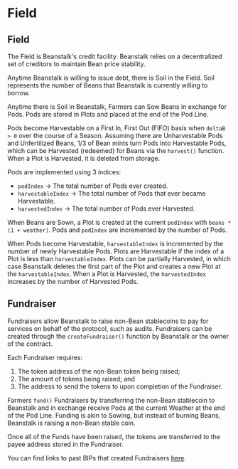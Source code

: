 # Field

## Field&#x20;

The Field is Beanstalk's credit facility. Beanstalk relies on a decentralized set of creditors to maintain Bean price stability.

Anytime Beanstalk is willing to issue debt, there is Soil in the Field. Soil represents the number of Beans that Beanstalk is currently willing to borrow.

Anytime there is Soil in Beanstalk, Farmers can Sow Beans in exchange for Pods. Pods are stored in Plots and placed at the end of the Pod Line.&#x20;

Pods become Harvestable on a First In, First Out (FIFO) basis when `deltaB > 0` over the course of a Season. Assuming there are Unharvestable Pods and Unfertilized Beans, 1/3 of Bean mints turn Pods into Harvestable Pods, which can be Harvested (redeemed) for Beans via the `harvest()` function. When a Plot is Harvested, it is deleted from storage.

Pods are implemented using 3 indices:

* `podIndex` -> The total number of Pods ever created.
* `harvestableIndex` -> The total number of Pods that ever became Harvestable.
* `harvestedIndex` -> The total number of Pods ever Harvested.

When Beans are Sown, a Plot is created at the current `podIndex` with `beans * (1 + weather)`. Pods and `podIndex` are incremented by the number of Pods.

When Pods become Harvestable, `harvestableIndex` is incremented by the number of newly Harvestable Pods. Plots are Harvestable if the index of a Plot is less than `harvestableIndex`. Plots can be partially Harvested, in which case Beanstalk deletes the first part of the Plot and creates a new Plot at the `harvestableIndex`. When a Plot is Harvested, the `harvestedIndex` increases by the number of Harvested Pods.

## Fundraiser

Fundraisers allow Beanstalk to raise non-Bean stablecoins to pay for services on behalf of the protocol, such as audits. Fundraisers can be created through the `createFundraiser()` function by Beanstalk or the owner of the contract.

Each Fundraiser requires:

1. The token address of the non-Bean token being raised;
2. The amount of tokens being raised; and
3. The address to send the tokens to upon completion of the Fundraiser.

Farmers `fund()` Fundraisers by transferring the non-Bean stablecoin to Beanstalk and in exchange receive Pods at the current Weather at the end of the Pod Line. Funding is akin to Sowing, but instead of burning Beans, Beanstalk is raising a non-Bean stable coin.

Once all of the Funds have been raised, the tokens are transferred to the payee address stored in the Fundraiser.

You can find links to past BIPs that created Fundraisers [here](https://docs.bean.money/protocol-resources/fundraiser).
